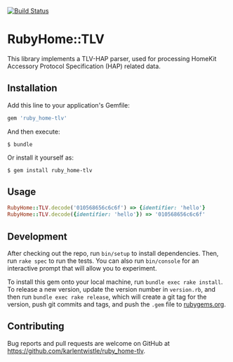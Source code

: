 [![Build Status](https://travis-ci.org/karlentwistle/ruby_home-tlv.svg?branch=master)](https://travis-ci.org/karlentwistle/ruby_home-tlv)

# RubyHome::TLV

This library implements a TLV-HAP parser, used for processing HomeKit Accessory Protocol Specification (HAP) related data.

## Installation

Add this line to your application's Gemfile:

```ruby
gem 'ruby_home-tlv'
```

And then execute:

    $ bundle

Or install it yourself as:

    $ gem install ruby_home-tlv


## Usage

```ruby
RubyHome::TLV.decode('010568656c6c6f') => {identifier: 'hello'}
RubyHome::TLV.decode({identifier: 'hello'}) => '010568656c6c6f'
```

## Development

After checking out the repo, run `bin/setup` to install dependencies. Then, run `rake spec` to run the tests. You can also run `bin/console` for an interactive prompt that will allow you to experiment.

To install this gem onto your local machine, run `bundle exec rake install`. To release a new version, update the version number in `version.rb`, and then run `bundle exec rake release`, which will create a git tag for the version, push git commits and tags, and push the `.gem` file to [rubygems.org](https://rubygems.org).

## Contributing

Bug reports and pull requests are welcome on GitHub at https://github.com/karlentwistle/ruby_home-tlv.
